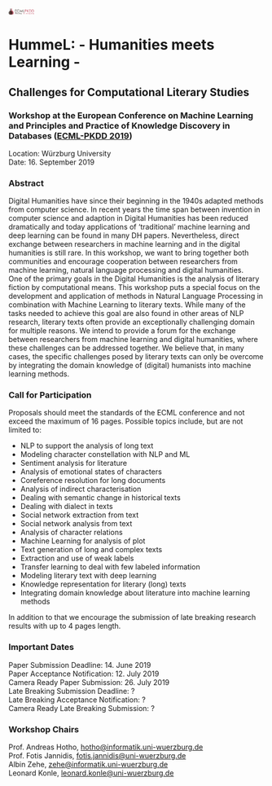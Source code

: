 <img src="breit_datum.png" alt="ECMLPKDD_Logo" class="inline" width="50"/>

# HummeL: - **Hum**anities **me**ets **L**earning - 
## Challenges for Computational Literary Studies
### Workshop at the European Conference on Machine Learning and Principles and Practice of Knowledge Discovery in Databases ([ECML-PKDD 2019](http://ecmlpkdd2019.org/))

Location: Würzburg University <br/>
Date: 16. September 2019 <br/>

### Abstract
Digital Humanities have since their beginning in the 1940s adapted methods from computer science. In recent years the time span between invention in computer science and adaption in Digital Humanities has been reduced dramatically and today applications of ‘traditional’ machine learning and deep learning can be found in many DH papers. Nevertheless, direct exchange between researchers in machine learning and in the digital humanities is still rare. In this workshop, we want to bring together both communities and encourage cooperation between researchers from machine learning, natural language processing and digital humanities. <br/>
One of the primary goals in the Digital Humanities is the analysis of literary fiction by computational means. This workshop puts a special focus on the development and application of methods in Natural Language Processing in combination with Machine Learning to literary texts. While many of the tasks needed to achieve this goal are also found in other areas of NLP research, literary texts often provide an exceptionally challenging domain for multiple reasons. We intend to provide a forum for the exchange between researchers from machine learning and digital humanities, where these challenges can be addressed together. We believe that, in many cases, the specific challenges posed by literary texts can only be overcome by integrating the domain knowledge of (digital) humanists into machine learning methods.
### Call for Participation
Proposals should meet the standards of the ECML conference and not exceed the maximum of 16 pages. Possible topics include, but are not limited to:
- NLP to support the analysis of long text
- Modeling character constellation with NLP and ML
- Sentiment analysis for literature
- Analysis of emotional states of characters
- Coreference resolution for long documents
- Analysis of indirect characterisation
- Dealing with semantic change in historical texts
- Dealing with dialect in texts
- Social network extraction from text
- Social network analysis from text
- Analysis of character relations
- Machine Learning for analysis of plot
- Text generation of long and complex texts
- Extraction and use of weak labels
- Transfer learning to deal with few labeled information
- Modeling literary text with deep learning
- Knowledge representation for literary (long) texts
- Integrating domain knowledge about literature into machine learning methods <br/>

In addition to that we encourage the submission of late breaking research results with up to 4 pages length.
### Important Dates
Paper Submission Deadline: 14. June 2019 <br/>
Paper Acceptance Notification: 12. July 2019 <br/>
Camera Ready Paper Submission: 26. July 2019 <br/>
Late Breaking Submission Deadline: ?  <br/>
Late Breaking Acceptance Notification: ?  <br/>
Camera Ready Late Breaking Submission: ? <br/>
### Workshop Chairs
Prof. Andreas Hotho, <hotho@informatik.uni-wuerzburg.de> <br/>
Prof. Fotis Jannidis, <fotis.jannidis@uni-wuerzburg.de> <br/>
Albin Zehe, <zehe@informatik.uni-wuerzburg.de> <br/>
Leonard Konle, <leonard.konle@uni-wuerzburg.de> <br/>




